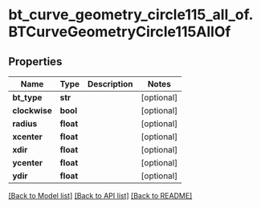 # bt_curve_geometry_circle115_all_of.BTCurveGeometryCircle115AllOf

## Properties
Name | Type | Description | Notes
------------ | ------------- | ------------- | -------------
**bt_type** | **str** |  | [optional] 
**clockwise** | **bool** |  | [optional] 
**radius** | **float** |  | [optional] 
**xcenter** | **float** |  | [optional] 
**xdir** | **float** |  | [optional] 
**ycenter** | **float** |  | [optional] 
**ydir** | **float** |  | [optional] 

[[Back to Model list]](../README.md#documentation-for-models) [[Back to API list]](../README.md#documentation-for-api-endpoints) [[Back to README]](../README.md)


